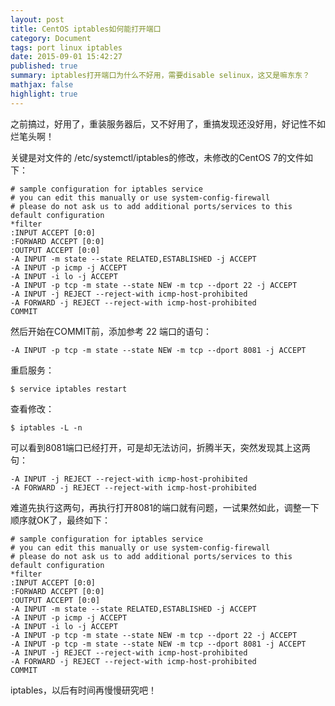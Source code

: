 ```yaml
---
layout: post
title: CentOS iptables如何能打开端口
category: Document
tags: port linux iptables
date: 2015-09-01 15:42:27
published: true
summary: iptables打开端口为什么不好用，需要disable selinux，这又是嘛东东？
mathjax: false
highlight: true
---
```


之前搞过，好用了，重装服务器后，又不好用了，重搞发现还没好用，好记性不如烂笔头啊！

关键是对文件的 /etc/systemctl/iptables的修改，未修改的CentOS 7的文件如下：

```vim
# sample configuration for iptables service
# you can edit this manually or use system-config-firewall
# please do not ask us to add additional ports/services to this default configuration
*filter
:INPUT ACCEPT [0:0]
:FORWARD ACCEPT [0:0]
:OUTPUT ACCEPT [0:0]
-A INPUT -m state --state RELATED,ESTABLISHED -j ACCEPT
-A INPUT -p icmp -j ACCEPT
-A INPUT -i lo -j ACCEPT
-A INPUT -p tcp -m state --state NEW -m tcp --dport 22 -j ACCEPT
-A INPUT -j REJECT --reject-with icmp-host-prohibited
-A FORWARD -j REJECT --reject-with icmp-host-prohibited
COMMIT
```

然后开始在COMMIT前，添加参考 22 端口的语句：

```vim
-A INPUT -p tcp -m state --state NEW -m tcp --dport 8081 -j ACCEPT
```

重启服务：

```vim
$ service iptables restart
```

查看修改：

```vim
$ iptables -L -n
```

可以看到8081端口已经打开，可是却无法访问，折腾半天，突然发现其上这两句：

```vim
-A INPUT -j REJECT --reject-with icmp-host-prohibited
-A FORWARD -j REJECT --reject-with icmp-host-prohibited
```

难道先执行这两句，再执行打开8081的端口就有问题，一试果然如此，调整一下顺序就OK了，最终如下：

```vim
# sample configuration for iptables service
# you can edit this manually or use system-config-firewall
# please do not ask us to add additional ports/services to this default configuration
*filter
:INPUT ACCEPT [0:0]
:FORWARD ACCEPT [0:0]
:OUTPUT ACCEPT [0:0]
-A INPUT -m state --state RELATED,ESTABLISHED -j ACCEPT
-A INPUT -p icmp -j ACCEPT
-A INPUT -i lo -j ACCEPT
-A INPUT -p tcp -m state --state NEW -m tcp --dport 22 -j ACCEPT
-A INPUT -p tcp -m state --state NEW -m tcp --dport 8081 -j ACCEPT
-A INPUT -j REJECT --reject-with icmp-host-prohibited
-A FORWARD -j REJECT --reject-with icmp-host-prohibited
COMMIT
```

iptables，以后有时间再慢慢研究吧！

